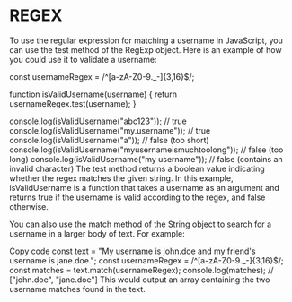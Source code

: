 # REGEX

To use the regular expression for matching a username in JavaScript, you can use the test method of the RegExp object. Here is an example of how you could use it to validate a username:

const usernameRegex = /^[a-zA-Z0-9._-]{3,16}$/;

function isValidUsername(username) {
  return usernameRegex.test(username);
}

console.log(isValidUsername("abc123")); // true
console.log(isValidUsername("my.username")); // true
console.log(isValidUsername("a")); // false (too short)
console.log(isValidUsername("myusernameismuchtoolong")); // false (too long)
console.log(isValidUsername("my username")); // false (contains an invalid character)
The test method returns a boolean value indicating whether the regex matches the given string. In this example, isValidUsername is a function that takes a username as an argument and returns true if the username is valid according to the regex, and false otherwise.

You can also use the match method of the String object to search for a username in a larger body of text. For example:

Copy code
const text = "My username is john.doe and my friend's username is jane.doe.";
const usernameRegex = /^[a-zA-Z0-9._-]{3,16}$/;
const matches = text.match(usernameRegex);
console.log(matches); // ["john.doe", "jane.doe"]
This would output an array containing the two username matches found in the text.
